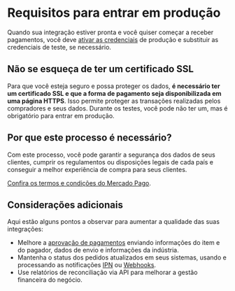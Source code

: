 # Requisitos para entrar em produção

Quando sua integração estiver pronta e você quiser começar a receber pagamentos, você deve [ativar as credenciais]([FAKER][CREDENTIALS][URL]) de produção e substituir as credenciais de teste, se necessário.

## Não se esqueça de ter um certificado SSL

Para que você esteja seguro e possa proteger os dados, **é necessário ter um certificado SSL e que a forma de pagamento seja disponibilizada em uma página HTTPS**. Isso permite proteger as transações realizadas pelos compradores e seus dados.
Durante os testes, você pode não ter um, mas é obrigatório para entrar em produção.

## Por que este processo é necessário?

Com este processo, você pode garantir a segurança dos dados de seus clientes, cumprir os regulamentos ou disposições legais de cada país e conseguir a melhor experiência de compra para seus clientes.

[Confira os termos e condições do Mercado Pago](https://www.mercadopago[FAKER][URL][DOMAIN]/developers/pt/guides/resources/legal/terms-and-conditions).

## Considerações adicionais

Aqui estão alguns pontos a observar para aumentar a qualidade das suas integrações:

+ Melhore a [aprovação de pagamentos](https://www.mercadopago[FAKER][URL][DOMAIN]/developers/pt/guides/additional-content/account/payment-rejections) enviando informações do item e do pagador, dados de envio e informações da indústria.
+ Mantenha o status dos pedidos atualizados em seus sistemas, usando e processando as notificações [IPN](https://www.mercadopago[FAKER][URL][DOMAIN]/developers/pt/guides/notifications/ipn/introduction) ou [Webhooks](https://www.mercadopago[FAKER][URL][DOMAIN]/developers/pt/guides/notifications/webhooks/webhooks).
+ Use relatórios de reconciliação via API para melhorar a gestão financeira do negócio.
